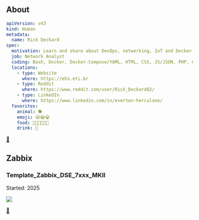 ## About

```yaml
apiVersion: v43
kind: Human
metadata:
  name: Rick Deckard
spec:
  motivation: Learn and share about DevOps, networking, IoT and Docker
  job: Network Analyst
  coding: Bash, Docker, Docker-Compose/YAML, HTML, CSS, JS/JSON, PHP, C, C++
  locations:
    - type: Website
      where: https://ehs.eti.br
    - type: Reddit
      where: https://www.reddit.com/user/Rick_Deckard82/
    - type: LinkedIn
      where: https://www.linkedin.com/in/everton-herculano/
  favorites:
    animal: 🐕
    emoji: 😅😂😁
    food: 🍚🍜🍖🍔🍕🍫
    drink: 🍹
```
[🔼](#hey-you)

## Zabbix

### Template_Zabbix_DSE_7xxx_MKII
Started: 2025

<a href="https://github.com/rickdeckard82/Template_Zabbix_DSE_7xxx_MKII">
  <img align="center" src="https://github-readme-stats.vercel.app/api/pin?username=rickdeckard82&repo=Template_Zabbix_DSE_7xxx_MKII&theme=dark" />
</a>

[🔼](#hey-you)
